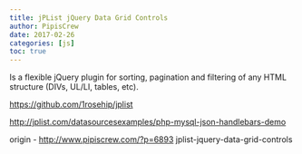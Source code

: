 ```yaml
---
title: jPList jQuery Data Grid Controls
author: PipisCrew
date: 2017-02-26
categories: [js]
toc: true
---
```


Is a flexible jQuery plugin for sorting, pagination and filtering of any HTML structure (DIVs, UL/LI, tables, etc).

https://github.com/1rosehip/jplist

http://jplist.com/datasourcesexamples/php-mysql-json-handlebars-demo

origin - http://www.pipiscrew.com/?p=6893 jplist-jquery-data-grid-controls